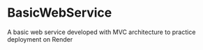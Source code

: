 # BasicWebService
A basic web service developed with MVC architecture to practice deployment on Render
